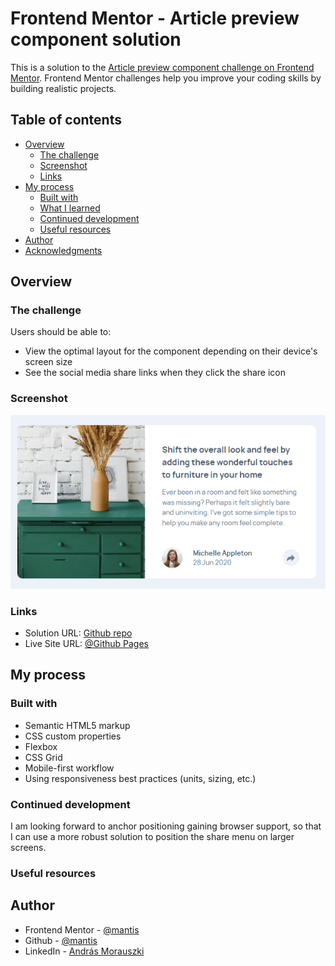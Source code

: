 # Frontend Mentor - Article preview component solution

This is a solution to the [Article preview component challenge on Frontend Mentor](https://www.frontendmentor.io/challenges/article-preview-component-dYBN_pYFT). Frontend Mentor challenges help you improve your coding skills by building realistic projects.

## Table of contents

- [Overview](#overview)
  - [The challenge](#the-challenge)
  - [Screenshot](#screenshot)
  - [Links](#links)
- [My process](#my-process)
  - [Built with](#built-with)
  - [What I learned](#what-i-learned)
  - [Continued development](#continued-development)
  - [Useful resources](#useful-resources)
- [Author](#author)
- [Acknowledgments](#acknowledgments)

## Overview

### The challenge

Users should be able to:

- View the optimal layout for the component depending on their device's screen size
- See the social media share links when they click the share icon

### Screenshot

![Screenshot of completed project](./screenshot.png)

### Links

- Solution URL: [Github repo](https://github.com/morauszkia/fm-article-preview)
- Live Site URL: [@Github Pages](https://morauszkia.github.io/fm-article-preview/)

## My process

### Built with

- Semantic HTML5 markup
- CSS custom properties
- Flexbox
- CSS Grid
- Mobile-first workflow
- Using responsiveness best practices (units, sizing, etc.)

### Continued development

I am looking forward to anchor positioning gaining browser support, so that I can use a more robust solution to position the share menu on larger screens.

### Useful resources

## Author

- Frontend Mentor - [@mantis](https://www.frontendmentor.io/profile/morauszkia)
- Github - [@mantis](https://github.com/morauszkia)
- LinkedIn - [András Morauszki](https://www.linkedin.com/in/andras-morauszki/)
